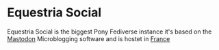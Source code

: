 # Equestria Social

Equestria Social is the biggest Pony Fediverse instance it's based on the [Mastodon](https://wikipedia.org/wiki/Mastodon) Microblogging software and is hostet in [France](https://wikipedia.org/wiki/France)